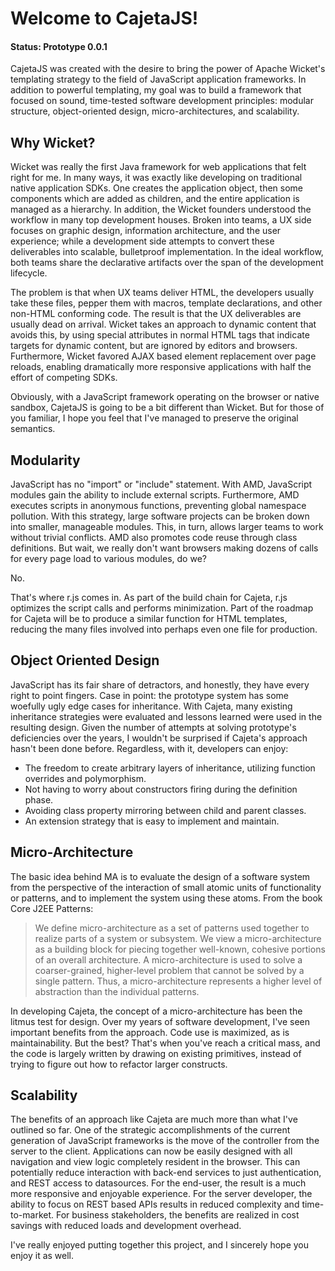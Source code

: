 <h1>Welcome to CajetaJS!</h1> 
<h4>Status: Prototype 0.0.1</h4>

CajetaJS was created with the desire to bring the power of Apache Wicket's templating strategy to the field of JavaScript application frameworks.  In addition to powerful templating, my goal was to build a framework that focused on sound, time-tested software development principles:  modular structure, object-oriented design, micro-architectures, and scalability.

<h2>Why Wicket?</h2>

Wicket was really the first Java framework for web applications that felt right for me.  In many ways, it was exactly like developing on traditional native application SDKs.  One creates the application object, then some components which are added as children, and the entire application is managed as a hierarchy.  In addition, the Wicket founders understood the workflow in many top development houses.  Broken into teams, a UX side focuses on graphic design, information architecture, and the user experience; while a development side attempts to convert these deliverables into scalable, bulletproof implementation.  In the ideal workflow, both teams share the declarative artifacts over the span of the development lifecycle.

The problem is that when UX teams deliver HTML, the developers usually take these files, pepper them with macros, template declarations, and other non-HTML conforming code.  The result is that the UX deliverables are usually dead on arrival.  Wicket takes an approach to dynamic content that avoids this, by using special attributes in normal HTML tags that indicate targets for dynamic content, but are ignored by editors and browsers.  Furthermore, Wicket favored AJAX based element replacement over page reloads, enabling dramatically more responsive applications with half the effort of competing SDKs.

Obviously, with a JavaScript framework operating on the browser or native sandbox, CajetaJS is going to be a bit different than Wicket.  But for those of you familiar, I hope you feel that I've managed to preserve the original semantics.

<h2>Modularity</h2>

JavaScript has no "import" or "include" statement.  With AMD, JavaScript modules gain the ability to include external scripts.  Furthermore, AMD executes scripts in anonymous functions, preventing global namespace pollution.  With this strategy, large software projects can be broken down into smaller, manageable modules.  This, in turn, allows larger teams to work without trivial conflicts.  AMD also promotes code reuse through class definitions.  But wait, we really don't want browsers making dozens of calls for every page load to various modules, do we?  

No.  

That's where r.js comes in.  As part of the build chain for Cajeta, r.js optimizes the script calls and performs minimization.  Part of the roadmap for Cajeta will be to produce a similar function for HTML templates, reducing the many files involved into perhaps even one file for production.

<h2>Object Oriented Design</h2>

JavaScript has its fair share of detractors, and honestly, they have every right to point fingers.  Case in point: the prototype system has some woefully ugly edge cases for inheritance.  With Cajeta, many existing inheritance strategies were evaluated and lessons learned were used in the resulting design.  Given the number of attempts at solving prototype's deficiencies over the years, I wouldn't be surprised if Cajeta's approach hasn't been done before.  Regardless, with it, developers can enjoy:
<ul>
<li>The freedom to create arbitrary layers of inheritance, utilizing function overrides and polymorphism.</li>
<li>Not having to worry about constructors firing during the definition phase.</li>
<li>Avoiding class property mirroring between child and parent classes.</li>
<li>An extension strategy that is easy to implement and maintain.</li>
</ul>
<h2>Micro-Architecture</h2>

The basic idea behind MA is to evaluate the design of a software system from the perspective of the interaction of small atomic units of functionality or patterns, and to implement the system using these atoms.  From the book Core J2EE Patterns:

<blockquote>We define micro-architecture as a set of patterns used together to realize parts of a system or subsystem. We view a micro-architecture as a building block for piecing together well-known, cohesive portions of an overall architecture. A micro-architecture is used to solve a coarser-grained, higher-level problem that cannot be solved by a single pattern. Thus, a micro-architecture represents a higher level of abstraction than the individual patterns.</blockquote>

In developing Cajeta, the concept of a micro-architecture has been the litmus test for design.  Over my years of software development, I've seen important benefits from the approach.  Code use is maximized, as is maintainability.  But the best? That's when you've reach a critical mass, and the code is largely written by drawing on existing primitives, instead of trying to figure out how to refactor larger constructs.

<h2>Scalability</h2>

The benefits of an approach like Cajeta are much more than what I've outlined so far.  One of the strategic accomplishments of the current generation of JavaScript frameworks is the move of the controller from the server to the client.  Applications can now be easily designed with all navigation and view logic completely resident in the browser.  This can potentially reduce interaction with back-end services to just authentication, and REST access to datasources.  For the end-user, the result is a much more responsive and enjoyable experience.  For the server developer, the ability to focus on REST based APIs results in reduced complexity and time-to-market.  For business stakeholders, the benefits are realized in cost savings with reduced loads and development overhead.

I've really enjoyed putting together this project, and I sincerely hope you enjoy it as well.
